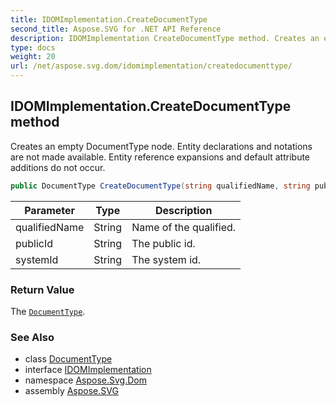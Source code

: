 ```yaml
---
title: IDOMImplementation.CreateDocumentType
second_title: Aspose.SVG for .NET API Reference
description: IDOMImplementation CreateDocumentType method. Creates an empty DocumentType node. Entity declarations and notations are not made available. Entity reference expansions and default attribute additions do not occur
type: docs
weight: 20
url: /net/aspose.svg.dom/idomimplementation/createdocumenttype/
---
```

## IDOMImplementation.CreateDocumentType method

Creates an empty DocumentType node. Entity declarations and notations are not made available. Entity reference expansions and default attribute additions do not occur.

```csharp
public DocumentType CreateDocumentType(string qualifiedName, string publicId, string systemId)
```

| Parameter | Type | Description |
| --- | --- | --- |
| qualifiedName | String | Name of the qualified. |
| publicId | String | The public id. |
| systemId | String | The system id. |

### Return Value

The [`DocumentType`](../../documenttype/).

### See Also

* class [DocumentType](../../documenttype/)
* interface [IDOMImplementation](../)
* namespace [Aspose.Svg.Dom](../../../aspose.svg.dom/)
* assembly [Aspose.SVG](../../../)
